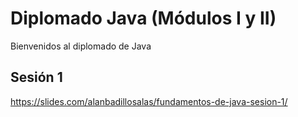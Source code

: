 # Diplomado Java (Módulos I y II)

Bienvenidos al diplomado de Java

## Sesión 1

https://slides.com/alanbadillosalas/fundamentos-de-java-sesion-1/
